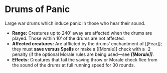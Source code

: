 # Drums of Panic

Large war drums which induce panic in those who hear their sound.

- **Range:** Creatures up to 240’ away are affected when the drums are played. Those within 10’ of the drums are not affected.
- **Affected creatures:** Are afflicted by the drums’ enchantment of [[Fear]]; they must **save versus Spells** or make a [[Morale]] check with a -2 penalty (if the optional Morale rules are being used—see ***[[Morale]]***.
- **Effects:** Creatures that fail the saving throw or Morale check flee from the sound of the drums at full running speed for 30 rounds.